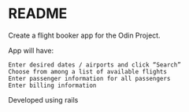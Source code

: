 # README

Create a flight booker app for the Odin Project.

App will have:

    Enter desired dates / airports and click “Search”
    Choose from among a list of available flights
    Enter passenger information for all passengers
    Enter billing information


Developed using rails

